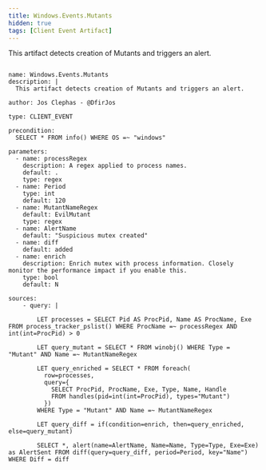 ```yaml
---
title: Windows.Events.Mutants
hidden: true
tags: [Client Event Artifact]
---
```


This artifact detects creation of Mutants and triggers an alert. 


<pre><code class="language-yaml">
name: Windows.Events.Mutants
description: |
  This artifact detects creation of Mutants and triggers an alert. 

author: Jos Clephas - @DfirJos

type: CLIENT_EVENT

precondition:
  SELECT * FROM info() WHERE OS =~ "windows"

parameters:
  - name: processRegex
    description: A regex applied to process names.
    default: .
    type: regex
  - name: Period
    type: int
    default: 120
  - name: MutantNameRegex
    default: EvilMutant
    type: regex
  - name: AlertName
    default: "Suspicious mutex created"
  - name: diff
    default: added
  - name: enrich
    description: Enrich mutex with process information. Closely monitor the performance impact if you enable this.
    type: bool
    default: N

sources:
    - query: |
    
        LET processes = SELECT Pid AS ProcPid, Name AS ProcName, Exe FROM process_tracker_pslist() WHERE ProcName =~ processRegex AND int(int=ProcPid) &gt; 0

        LET query_mutant = SELECT * FROM winobj() WHERE Type = "Mutant" AND Name =~ MutantNameRegex 

        LET query_enriched = SELECT * FROM foreach(
          row=processes,
          query={
            SELECT ProcPid, ProcName, Exe, Type, Name, Handle
            FROM handles(pid=int(int=ProcPid), types="Mutant")
          })
        WHERE Type = "Mutant" AND Name =~ MutantNameRegex
        
        LET query_diff = if(condition=enrich, then=query_enriched, else=query_mutant) 
        
        SELECT *, alert(name=AlertName, Name=Name, Type=Type, Exe=Exe) as AlertSent FROM diff(query=query_diff, period=Period, key="Name") WHERE Diff = diff

</code></pre>

